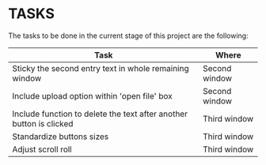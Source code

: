 # TASKS

The tasks to be done in the current stage of this project are the following:

Task | Where
------------ | -------------
Sticky the second entry text in whole remaining window | Second window
Include upload option within 'open file' box | Second window
Include function to delete the text after another button is clicked | Third window
Standardize buttons sizes | Third window
Adjust scroll roll | Third window


